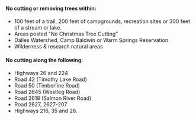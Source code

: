 #### No cutting or removing trees within:

*   100 feet of a trail, 200 feet of campgrounds, recreation sites or 300 feet of a stream or lake.
*   Areas posted "No Christmas Tree Cutting”
*   Dalles Watershed, Camp Baldwin or Warm Springs Reservation
*   Wilderness & research natural areas

#### No cutting along the following:

*   Highways 26 and 224
*   Road 42 (Timothy Lake Road)
*   Road 50 (Timberline Road)
*   Road 2645 (Westleg Road)
*   Road 2618 (Salmon River Road)
*   Road 2627, 2627-207
*   Highways 216, 35 and 26.
